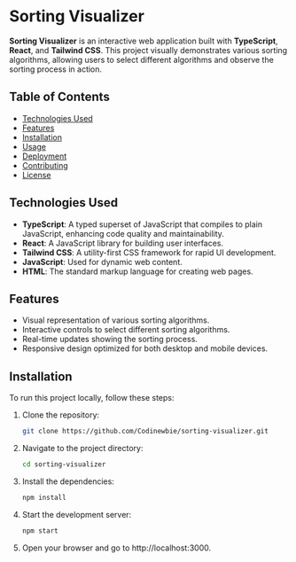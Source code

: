 # Sorting Visualizer

**Sorting Visualizer** is an interactive web application built with **TypeScript**, **React**, and **Tailwind CSS**. This project visually demonstrates various sorting algorithms, allowing users to select different algorithms and observe the sorting process in action.

## Table of Contents

- [Technologies Used](#technologies-used)
- [Features](#features)
- [Installation](#installation)
- [Usage](#usage)
- [Deployment](#deployment)
- [Contributing](#contributing)
- [License](#license)

## Technologies Used

- **TypeScript**: A typed superset of JavaScript that compiles to plain JavaScript, enhancing code quality and maintainability.
- **React**: A JavaScript library for building user interfaces.
- **Tailwind CSS**: A utility-first CSS framework for rapid UI development.
- **JavaScript**: Used for dynamic web content.
- **HTML**: The standard markup language for creating web pages.

## Features

- Visual representation of various sorting algorithms.
- Interactive controls to select different sorting algorithms.
- Real-time updates showing the sorting process.
- Responsive design optimized for both desktop and mobile devices.

## Installation

To run this project locally, follow these steps:

1. Clone the repository:
   ```bash
   git clone https://github.com/Codinewbie/sorting-visualizer.git
2. Navigate to the project directory:
   ```bash
   cd sorting-visualizer
4. Install the dependencies:
   ```bash
   npm install
6. Start the development server:
   ```bash
   npm start
8. Open your browser and go to http://localhost:3000.
